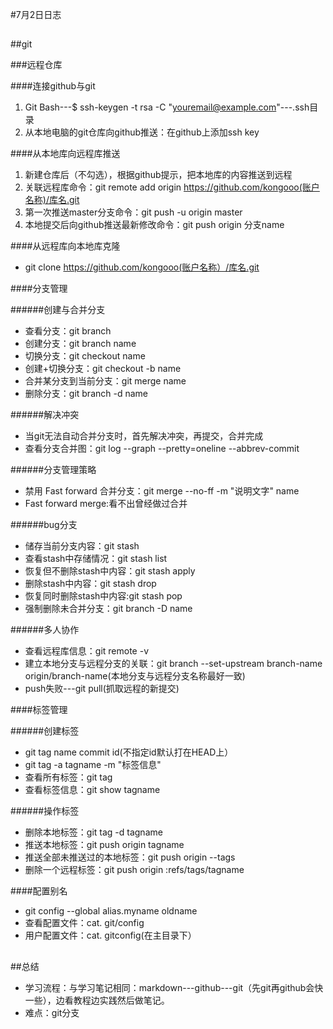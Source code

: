 #7月2日日志  
##  
##git   

###远程仓库  

####连接github与git  

1. Git Bash---$ ssh-keygen -t rsa -C "youremail@example.com"---.ssh目录
2. 从本地电脑的git仓库向github推送：在github上添加ssh key  

####从本地库向远程库推送    

1. 新建仓库后（不勾选），根据github提示，把本地库的内容推送到远程
2. 关联远程库命令：git remote add origin https://github.com/kongooo(账户名称)/库名.git
3. 第一次推送master分支命令：git push -u origin master
4. 本地提交后向github推送最新修改命令：git push origin 分支name   
 
####从远程库向本地库克隆  

* git clone https://github.com/kongooo(账户名称）/库名.git   
 
####分支管理  
 
######创建与合并分支  

* 查看分支：git branch
* 创建分支：git branch name
* 切换分支：git checkout name
* 创建+切换分支：git checkout -b name
* 合并某分支到当前分支：git merge name
* 删除分支：git branch -d name   

######解决冲突   

* 当git无法自动合并分支时，首先解决冲突，再提交，合并完成
* 查看分支合并图：git log --graph --pretty=oneline --abbrev-commit  
  
######分支管理策略   

* 禁用 Fast forward 合并分支：git merge --no-ff -m "说明文字" name
* Fast forward merge:看不出曾经做过合并   


######bug分支  

* 储存当前分支内容：git stash
* 查看stash中存储情况：git stash list
* 恢复但不删除stash中内容：git stash apply
* 删除stash中内容：git stash drop
* 恢复同时删除stash中内容:git stash pop
* 强制删除未合并分支：git branch -D name 
 
######多人协作   

* 查看远程库信息：git remote -v
* 建立本地分支与远程分支的关联：git branch --set-upstream branch-name origin/branch-name(本地分支与远程分支名称最好一致)
* push失败---git pull(抓取远程的新提交)  

####标签管理   

######创建标签   

* git tag name commit id(不指定id默认打在HEAD上）
* git tag -a tagname -m "标签信息"
* 查看所有标签：git tag
* 查看标签信息：git show tagname   

######操作标签   

* 删除本地标签：git tag -d tagname
* 推送本地标签：git push origin tagname
* 推送全部未推送过的本地标签：git push origin --tags
* 删除一个远程标签：git push origin :refs/tags/tagname  

####配置别名   

* git config --global alias.myname oldname
* 查看配置文件：cat. git/config
* 用户配置文件：cat. gitconfig(在主目录下）
  
##   
##总结   

* 学习流程：与学习笔记相同：markdown---github---git（先git再github会快一些），边看教程边实践然后做笔记。
* 难点：git分支  
